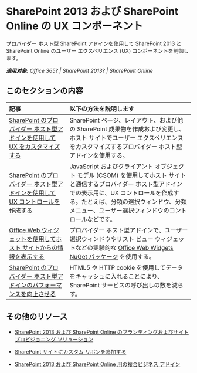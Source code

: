 # SharePoint 2013 および SharePoint Online の UX コンポーネント

プロバイダー ホスト型 SharePoint アドインを使用して SharePoint 2013 と SharePoint Online のユーザー エクスペリエンス (UX) コンポーネントを制御します。

_**適用対象:** Office 365? | SharePoint 2013? | SharePoint Online_

## このセクションの内容

|**記事**|**以下の方法を説明します**|
|:-----|:-----|
|[SharePoint のプロバイダー ホスト型アドインを使用して UX をカスタマイズする](customize-the-ux-by-using-sharepoint-provider-hosted-add-ins.md)|SharePoint ページ、レイアウト、および他の SharePoint 成果物を作成および変更し、ホスト サイトでユーザー エクスペリエンスをカスタマイズするプロバイダー ホスト型アドインを使用する。|
|[SharePoint のプロバイダー ホスト型アドインを使用して UX コントロールを作成する](create-ux-controls-by-using-sharepoint-provider-hosted-add-ins.md)|JavaScript およびクライアント オブジェクト モデル (CSOM) を使用してホスト サイトと通信するプロバイダー ホスト型アドインでの表示用に、UX コントロールを作成する。たとえば、分類の選択ウィンドウ、分類メニュー、ユーザー選択ウィンドウのコントロールなどです。|
|[Office Web ウィジェットを使用してホスト サイトからの情報を表示する](display-information-from-a-host-site-by-using-office-web-widgets.md)|プロバイダー ホスト型アドインで、ユーザー選択ウィンドウやリスト ビュー ウィジェットなどの実験的な [Office Web Widgets NuGet パッケージ](http://msdn.microsoft.com/en-us/library/office/dn636913%28v=office.15%29.aspx) を使用する。|
|[SharePoint のプロバイダー ホスト型アドインのパフォーマンスを向上させる](improve-performance-in-sharepoint-provider-hosted-add-ins.md)|HTML5 や HTTP cookie を使用してデータをキャッシュに入れることにより、SharePoint サービスの呼び出しの数を減らす。|

## その他のリソース
<a name="bk_addresources"> </a>

- [SharePoint 2013 および SharePoint Online のブランディングおよびサイト プロビジョニング ソリューション](Branding-and-site-provisioning-solutions-for-SharePoint.md)
    
- [SharePoint サイトにカスタム リボンを追加する](Add-a-custom-ribbon-to-your-SharePoint-site.md)
    
- [SharePoint 2013 および SharePoint Online 用の複合ビジネス アドイン](Composite-buisness-apps-for-SharePoint.md)
